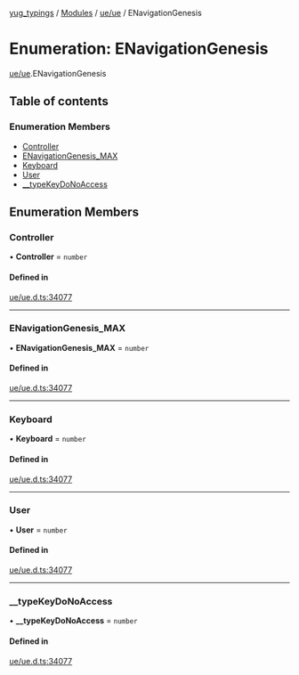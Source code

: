 [yug_typings](../README.md) / [Modules](../modules.md) / [ue/ue](../modules/ue_ue.md) / ENavigationGenesis

# Enumeration: ENavigationGenesis

[ue/ue](../modules/ue_ue.md).ENavigationGenesis

## Table of contents

### Enumeration Members

- [Controller](ue_ue.ENavigationGenesis.md#controller)
- [ENavigationGenesis\_MAX](ue_ue.ENavigationGenesis.md#enavigationgenesis_max)
- [Keyboard](ue_ue.ENavigationGenesis.md#keyboard)
- [User](ue_ue.ENavigationGenesis.md#user)
- [\_\_typeKeyDoNoAccess](ue_ue.ENavigationGenesis.md#__typekeydonoaccess)

## Enumeration Members

### Controller

• **Controller** = `number`

#### Defined in

[ue/ue.d.ts:34077](https://github.com/YugMetaverse/yug_typings/blob/b7d9b19/ue/ue.d.ts#L34077)

___

### ENavigationGenesis\_MAX

• **ENavigationGenesis\_MAX** = `number`

#### Defined in

[ue/ue.d.ts:34077](https://github.com/YugMetaverse/yug_typings/blob/b7d9b19/ue/ue.d.ts#L34077)

___

### Keyboard

• **Keyboard** = `number`

#### Defined in

[ue/ue.d.ts:34077](https://github.com/YugMetaverse/yug_typings/blob/b7d9b19/ue/ue.d.ts#L34077)

___

### User

• **User** = `number`

#### Defined in

[ue/ue.d.ts:34077](https://github.com/YugMetaverse/yug_typings/blob/b7d9b19/ue/ue.d.ts#L34077)

___

### \_\_typeKeyDoNoAccess

• **\_\_typeKeyDoNoAccess** = `number`

#### Defined in

[ue/ue.d.ts:34077](https://github.com/YugMetaverse/yug_typings/blob/b7d9b19/ue/ue.d.ts#L34077)
